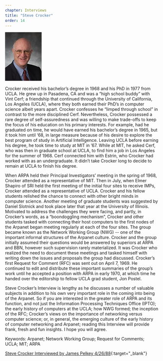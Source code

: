 ```yaml
---
chapter: Interviews
title: "Steve Crocker"
order: 14
---
```


![Steve Crocker](/assets/img/steve-crocker-l.jpg)

Crocker received his bachelor’s degree in 1968 and his PhD in 1977 from UCLA. He grew up in Pasadena, CA and was a “high school buddy” with Vint Cerf; a friendship that continued through the University of California, Los Angeles (UCLA), where they both earned their PhD’s in computer science albeit years apart. Crocker confesses he “limped through school” in contrast to the more disciplined Cerf. Nevertheless, Crocker possessed a rare degree of self-assuredness and was willing to make trade-offs to keep the focus of his education on his primary interests. For example, had he graduated on time, he would have earned his bachelor’s degree in 1965, but it took him until ‘68, in large measure because of his desire to explore the best program of study in Artificial Intelligence. Leaving UCLA before earning his degree, he took time to study at MIT in ’67. While at MIT, he asked Cerf, who was then in graduate school at UCLA, to find him a job in Los Angeles for the summer of 1968. Cerf connected him with Estrin, who Crocker had worked with as an undergraduate. It didn’t take Crocker long to decide to remain at UCLA to finish his degree.

When ARPA held their Principal Investigators’ meeting in the spring of 1968, Crocker attended as a representative of MIT. Then in July, when Elmer Shapiro of SRI held the first meeting of the initial four sites to receive IMPs, Crocker attended as a representative of UCLA. Crocker and his fellow students relished the chance to connect with other bright minds in computer science. Another meeting of graduate students was suggested by Daniel Slotnick and took place later that year at the University of Illinois. Motivated to address the challenges they were facing, and partly, in Crocker’s words, as a “boondoggling mechanism”, Crocker and other students tasked with connecting their host computers to the first nodes of the Arpanet began meeting regularly at each of the four sites. The group became known as the Network Working Group (NWG) -- one of the important informal structures of the Arpanet culture. Crocker and the group initially assumed their questions would be answered by superiors at ARPA and BBN, however such supervision rarely materialized. It was Crocker who realized the need to document these meetings and tasked himself with writing down the issues and proposals the group had discussed. Crocker’s first Request for Comment (RFC) was sent out on April 7, 1969. He continued to edit and distribute these important summaries of the group’s work until he accepted a position with ARPA in early 1970, at which time he handed over the editorship to fellow UCLA grad student, Jon Postel.

Steve Crocker’s Interview is lengthy as he discusses a number of valuable subjects in addition to his own very important role in the coming into being of the Arpanet. So if you are interested in the greater role of ARPA and its function, and not just the Information Processing Techniques Office (IPTO); the early history of computers at the UCLA; how NWG formed; the inception of the RFC; Crocker’s views on the importance of networking versus computer science; or, in general, the emerging culture of the early history of computer networking and Arpanet; reading this Interview will provide frank, fresh and fun insights. I hope you will agree.

Keywords: Arpanet; Network Working Group; Request for Comments; UCLA; MIT; ARPA

[Steve Crocker Interviewed by James Pelkey 4/26/88](https://archive.computerhistory.org/resources/access/text/2017/12/102738690-05-01-acc.pdf){:target="_blank"}
